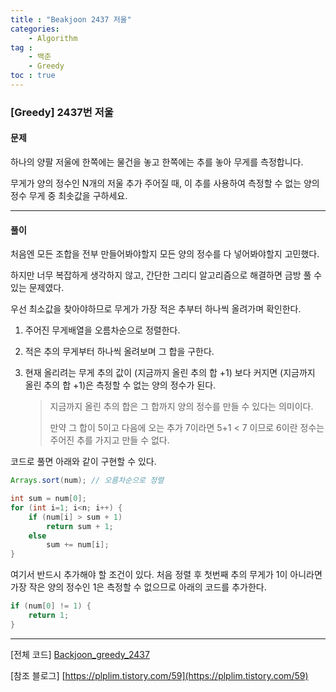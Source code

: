 ```yaml
---
title : "Beakjoon 2437 저울"
categories: 
    - Algorithm
tag : 
    - 백준
    - Greedy
toc : true
---
```


### [Greedy] 2437번 저울



#### 문제

하나의 양팔 저울에 한쪽에는 물건을 놓고 한쪽에는 추를 놓아 무게를 측정합니다.

무게가 양의 정수인 N개의 저울 추가 주어질 때, 이 추를 사용하여 측정할 수 없는 양의 정수 무게 중 최솟값을 구하세요.

------



#### 풀이

처음엔 모든 조합을 전부 만들어봐야할지 모든 양의 정수를 다 넣어봐야할지 고민했다.

하지만 너무 복잡하게 생각하지 않고, 간단한 그리디 알고리즘으로 해결하면 금방 풀 수있는 문제였다.



우선 최소값을 찾아야하므로 무게가 가장 적은 추부터 하나씩 올려가며 확인한다.

1. 주어진 무게배열을 오름차순으로 정렬한다.

2. 적은 추의 무게부터 하나씩 올려보며 그 합을 구한다.

3. 현재 올리려는 무게 추의 값이 (지금까지 올린 추의 합 +1) 보다 커지면 (지금까지 올린 추의 합 +1)은 측정할 수 없는 양의 정수가 된다.

   > 지금까지 올린 추의 합은 그 합까지 양의 정수를 만들 수 있다는 의미이다.
   >
   > 만약 그 합이 5이고 다음에 오는 추가 7이라면 5+1 < 7 이므로 6이란 정수는 주어진 추를 가지고 만들 수 없다.



코드로 풀면 아래와 같이 구현할 수 있다.

```java
Arrays.sort(num); // 오름차순으로 정렬

int sum = num[0];
for (int i=1; i<n; i++) {
    if (num[i] > sum + 1)
        return sum + 1;
    else
        sum += num[i];
}
```



여기서 반드시 추가해야 할 조건이 있다. 처음 정렬 후 첫번째 추의 무게가 1이 아니라면 가장 작은 양의 정수인 1은 측정할 수 없으므로 아래의 코드를 추가한다.

```java
if (num[0] != 1) {
	return 1;
}
```

------



[전체 코드]
[Backjoon_greedy_2437](https://github.com/yuntnwls/codingtest/blob/1d6051d7f3e52f3b670e963b535247635e876682/src/com/backjoon/greedy/t2437/Main.java)

[참조 블로그]
[https://plplim.tistory.com/59](https://plplim.tistory.com/59)


